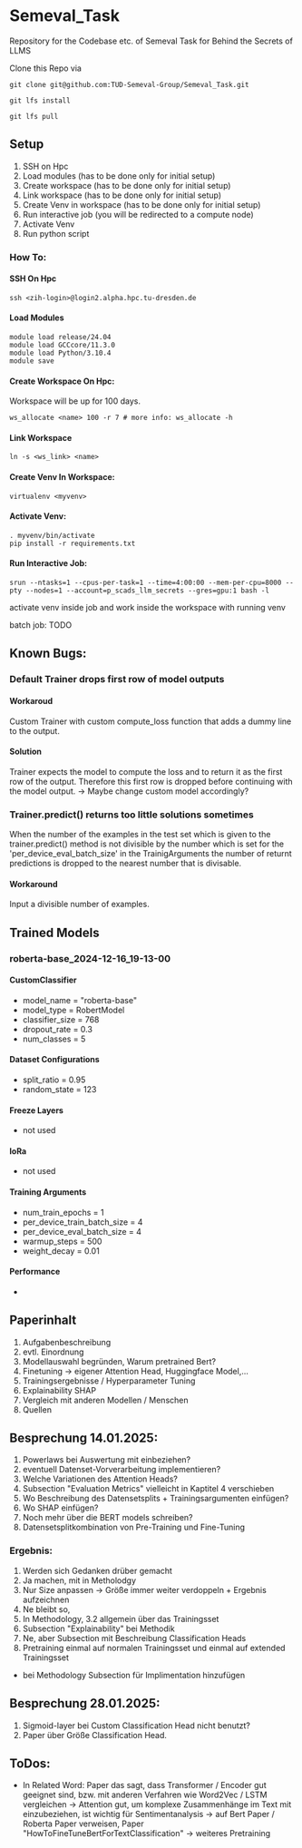 # Semeval_Task
Repository for the Codebase etc. of Semeval Task for Behind the Secrets of LLMS 


Clone this Repo via
```
git clone git@github.com:TUD-Semeval-Group/Semeval_Task.git
```


```
git lfs install
```

```
git lfs pull
```

## Setup

1. SSH on Hpc
2. Load modules (has to be done only for initial setup)
3. Create workspace (has to be done only for initial setup)
4. Link workspace (has to be done only for initial setup)
5. Create Venv in workspace (has to be done only for initial setup)
6. Run interactive job (you will be redirected to a compute node)
7. Activate Venv 
8. Run python script

### How To:
#### SSH On Hpc
```
ssh <zih-login>@login2.alpha.hpc.tu-dresden.de
```

#### Load Modules

```
module load release/24.04
module load GCCcore/11.3.0
module load Python/3.10.4
module save
```

#### Create Workspace On Hpc:
Workspace will be up for 100 days. 
```
ws_allocate <name> 100 -r 7 # more info: ws_allocate -h
```

#### Link Workspace
```
ln -s <ws_link> <name>
```

#### Create Venv In Workspace:
```
virtualenv <myvenv>
```

#### Activate Venv:
```
. myvenv/bin/activate
pip install -r requirements.txt
```

#### Run Interactive Job:
```
srun --ntasks=1 --cpus-per-task=1 --time=4:00:00 --mem-per-cpu=8000 --pty --nodes=1 --account=p_scads_llm_secrets --gres=gpu:1 bash -l
```

activate venv inside job
and work inside the workspace with running venv

batch job: TODO

## Known Bugs: 

### Default Trainer drops first row of model outputs

#### Workaroud
Custom Trainer with custom compute_loss function that adds a dummy line to the output. 

#### Solution 
Trainer expects the model to compute the loss and to return it as the first row of the output. Therefore this first row is dropped before continuing with the model output. -> Maybe change custom model accordingly?

### Trainer.predict() returns too little solutions sometimes
When the number of the examples in the test set which is given to the trainer.predict() method is not divisible by the number which is set for the 'per_device_eval_batch_size' in the TrainigArguments the number of returnt predictions is dropped to the nearest number that is divisable. 

#### Workaround
Input a divisible number of examples.

## Trained Models 

### roberta-base_2024-12-16_19-13-00

#### CustomClassifier
- model_name = "roberta-base" 
- model_type = RobertModel 
- classifier_size = 768 
- dropout_rate = 0.3 
- num_classes = 5

#### Dataset Configurations
- split_ratio = 0.95 
- random_state = 123 

#### Freeze Layers 
- not used 

#### loRa
- not used 

#### Training Arguments 
- num_train_epochs = 1
- per_device_train_batch_size = 4 
- per_device_eval_batch_size = 4 
- warmup_steps = 500
- weight_decay = 0.01

#### Performance 
- 



## Paperinhalt 
1. Aufgabenbeschreibung 
2. evtl. Einordnung 
3. Modellauswahl begründen, Warum pretrained Bert? 
4. Finetuning -> eigener Attention Head, Huggingface Model,...
5. Trainingsergebnisse / Hyperparameter Tuning 
6. Explainability SHAP
7. Vergleich mit anderen Modellen / Menschen 
8. Quellen


## Besprechung 14.01.2025: 
1. Powerlaws bei Auswertung mit einbeziehen? 
2. eventuell Datenset-Vorverarbeitung implementieren? 
3. Welche Variationen des Attention Heads? 
4. Subsection "Evaluation Metrics" vielleicht in Kaptitel 4 verschieben 
5. Wo Beschreibung des Datensetsplits + Trainingsargumenten einfügen? 
6. Wo SHAP einfügen? 
7. Noch mehr über die BERT models schreiben? 
8. Datensetsplitkombination von Pre-Training und Fine-Tuning

### Ergebnis: 
1. Werden sich Gedanken drüber gemacht 
2. Ja machen, mit in Metholodgy
3. Nur Size anpassen -> Größe immer weiter verdoppeln + Ergebnis aufzeichnen
4. Ne bleibt so, 
5. In Methodology, 3.2 allgemein über das Trainingsset 
6. Subsection "Explainability" bei Methodik 
7. Ne, aber Subsection mit Beschreibung Classification Heads
8. Pretraining einmal auf normalen Trainingsset und einmal auf extended Trainingsset 


- bei Methodology Subsection für Implimentation hinzufügen 

## Besprechung 28.01.2025: 
1. Sigmoid-layer bei Custom Classification Head nicht benutzt? 
2. Paper über Größe Classification Head. 


 




## ToDos: 
- In Related Word: Paper das sagt, dass Transformer / Encoder gut geeignet sind, bzw. mit anderen Verfahren wie Word2Vec / LSTM vergleichen -> Attention gut, um komplexe Zusammenhänge im Text mit einzubeziehen, ist wichtig für Sentimentanalysis -> auf Bert Paper / Roberta Paper verweisen, Paper "HowToFineTuneBertForTextClassification" -> weiteres Pretraining 
